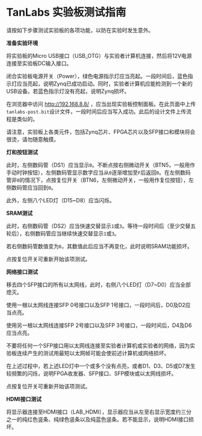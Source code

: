 # TanLabs 实验板测试指南

请按如下步骤测试实验板的各项功能，以防在实验时发生意外。

**准备实验环境**

将实验板的Micro USB接口（USB_OTG）与实验者计算机连接，然后将12V电源连接至实验板DC输入接口。

闭合实验板电源开关（Power），绿色电源指示灯应当亮起。一段时间后，蓝色指示灯应当亮起，说明Zynq已成功启动。同时，实验者计算机应能检测到一个新的USB设备。若蓝色指示灯没有亮起，说明Zynq损坏。

在浏览器中访问 http://192.168.8.8/ ，应当出现实验板控制面板。在此页面中上传`tanlabs-post.bit`设计文件，一段时间后应当写入成功。此后的设计文件上传流程是类似的。

请注意，实验板上各类元件，包括Zynq芯片、FPGA芯片以及SFP接口和模块将会很烫，请勿随意触摸。

**灯和按钮测试**

此时，左侧数码管（DS1）应当显示`0`。不断点按右侧微动开关（BTN5，一般用作手动时钟按钮），左侧数码管显示数字应当从`0`逐渐增加至`F`后返回`0`。在左侧数码管非`0`的情况下，点按复位开关（BTN6，左侧微动开关，一般用作复位按钮），左侧数码管应当回到`0`。

此外，左侧八个LED灯（D15~D8）应当闪烁。

**SRAM测试**

此时，右侧数码管（DS2）应当快速交替显示`1`或`3`。等待一段时间后（至少交替五轮后），右侧数码管应当继续快速交替显示`1`或`3`。

若右侧数码管数值变为`6`，其数值此后应当不再变化，此时说明SRAM功能损坏。

点按复位开关可重新开始该项测试。

**网络接口测试**

移去四个SFP接口的所有以太网线，此时，右侧八个LED灯（D7~D0）应当全部熄灭。

使用一根以太网线连接SFP 0号接口以及SFP 1号接口，一段时间后，D0及D2应当点亮。

使用另一根以太网线连接SFP 2号接口以及SFP 3号接口，一段时间后，D4及D6应当点亮。

不要将任何一个SFP接口用以太网线连接至实验者计算机或实验者的网络，因为实验板连续产生的测试用最短以太网帧可能会使前述计算机或网络损坏。

在上述过程中，若上述LED灯中一个或多个没有点亮，或者D1、D3、D5或D7发生较频繁的闪烁，说明FPGA收发器、SFP接口、SFP模块或以太网线损坏。

点按复位开关可重新开始该项测试。

**HDMI接口测试**

将显示器连接至HDMI接口（LAB_HDMI），显示器应当从左至右显示宽度约三分之一的纯红色竖条、纯绿色竖条以及纯蓝色竖条。若不能显示，说明HDMI接口损坏。
